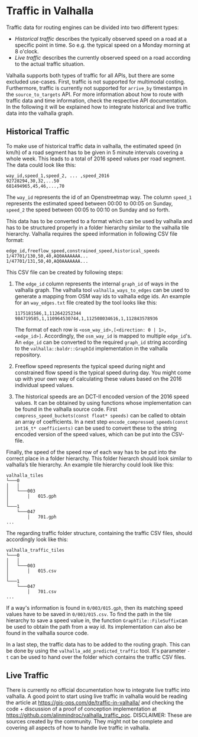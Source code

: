 # Traffic in Valhalla

Traffic data for routing engines can be divided into two different types:

- *Historical traffic* describes the typically observed speed on a road at a specific point in time. So e.g. the typical speed on a Monday morning at 8 o'clock.
- *Live traffic* describes the currently observed speed on a road according to the actual traffic situation.

Valhalla supports both types of traffic for all APIs, but there are some excluded use-cases. First, traffic is not supported for multimodal costing. Furthermore, traffic is currently not supported for `arrive_by` timestamps in the `source_to_targets` API. For more information about how to route with traffic data and time information, check the respective API documentation. In the following it will be explained how to integrate historical and live traffic data into the valhalla graph.

## Historical Traffic

To make use of historical traffic data in valhalla, the estimated speed (in km/h) of a road segment has to be given in 5 minute intervals covering a whole week. This leads to a total of 2016 speed values per road segment. The data could look like this:

```
way_id,speed_1,speed_2, ... ,speed_2016
92728294,30,32,...50
681494965,45,46,...,70
```

The `way_id` represents the id of an Openstreetmap way. The column `speed_1` represents the estimated speed between 00:00 to 00:05 on Sunday, `speed_2` the speed between 00:05 to 00:10 on Sunday and so forth.

This data has to be converted to a format which can be used by valhalla and has to be structured properly in a folder hierarchy similar to the valhalla tile hierarchy. Valhalla requires the speed information in following CSV file format:

```
edge_id,freeflow_speed,constrained_speed,historical_speeds
1/47701/130,50,40,AQ0AAAAAAA...
1/47701/131,50,40,AQ0AAAAAAA...
```

This CSV file can be created by following steps:

1. The `edge_id` column represents the internal `graph_id` of ways in the valhalla graph. The valhalla tool `valhalla_ways_to_edges` can be used to generate a mapping from OSM way ids to valhalla edge ids. An example for an `way_edges.txt` file created by the tool looks like this:
    ```
    1175181586,1,112642252344
    984719585,1,110964530744,1,112508034616,1,112843578936
    ```
    The format of each row is `<osm_way_id>,[<direction: 0 | 1>, <edge_id>]`. Accordingly, the `osm_way_id` is mapped to multiple `edge_id`'s. An `edge_id` can be converted to the required `graph_id` string according to the `valhalla::baldr::GraphId` implementation in the valhalla repository.

2. Freeflow speed represents the typical speed during night and constrained flow speed is the typical speed during day. You might come up with your own way of calculating these values based on the 2016 individual speed values.

3. The historical speeds are an DCT-II encoded version of the 2016 speed values. It can be obtained by using functions whose implementation can be found in the valhalla source code. First `compress_speed_buckets(const float* speeds)` can be called to obtain an array of coefficients. In a next step `encode_compressed_speeds(const int16_t* coefficients)` can be used to convert these to the string encoded version of the speed values, which can be put into the CSV-file.

Finally, the speed of the speed row of each way has to be put into the correct place in a folder hierarchy. This folder hierarch should look similar to valhalla’s tile hierarchy. An example tile hierarchy could look like this:
```
valhalla_tiles
└───0
│   │
│   └───003
│       │   015.gph
│   
└───1
    └───047
        │   701.gph
...
```

The regarding traffic folder structure, containing the traffic CSV files, should accordingly look like this:
```
valhalla_traffic_tiles
└───0
│   │
│   └───003
│       │   015.csv
│   
└───1
    └───047
        │   701.csv
...
```

If a way's information is found in `0/003/015.gph`, then its matching speed values have to be saved in `0/003/015.csv`. To find the path in the tile hierarchy to save a speed value in, the function `GraphTile::FileSuffix`can be used to obtain the path from a way id. Its implementation can also be found in the valhalla source code.

In a last step, the traffic data has to be added to the routing graph. This can be done by using the `valhalla_add_predicted_traffic` tool. It's parameter `-t` can be used to hand over the folder which contains the traffic CSV files.

## Live Traffic

There is currently no official documentation how to integrate live traffic into valhalla. A good point to start using live traffic in valhalla would be reading the article at https://gis-ops.com/de/traffic-in-valhalla/ and checking the code + discussion of a proof of conception implementation at https://github.com/alinmindroc/valhalla_traffic_poc. DISCLAIMER: These are sources created by the community. They might not be complete and covering all aspects of how to handle live traffic in valhalla.
